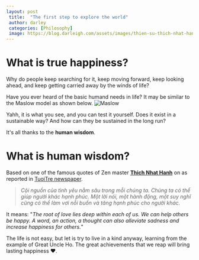 ```yaml
---
layout: post
 title:  "The first step to explore the world"
 author: darley
 categories: [Philosophy]
 image: https://blog.darleigh.com/assets/images/thien-su-thich-nhat-hanh-vien-tich-16429862753722067288036.jpeg
---
```

# What is true happiness?

Why do people keep searching for it, keep moving forward, keep looking ahead, and keep getting carried away by the winds of life?

Have you ever heard of the basic humand needs in life? It may be similar to the Maslow model as shown below.
![Maslow]({{site.baseurl}}/assets/images/Pyramid-Chart-Template-Illustrative-Nature-Infographic.png)

Yahh, it is what you see, and you can test it yourself. Does it exist in a sustainable way? And how can they be sustained in the long run?

It's all thanks to the **human wisdom**.

# What is human wisdom?

Based on one of the famous quotes of Zen master **[Thich Nhat Hanh](https://tuoitre.vn/thien-su-thich-nhat-hanh-bieu-tuong-cua-doi-thoai-va-hoa-giai-20220123074751265.htm)** on as reported in [TuoiTre newspaper](https://tuoitre.vn/).

> *Cội nguồn của tình yêu nằm sâu trong mỗi chúng ta. Chúng ta có thể giúp người khác hạnh phúc. Một lời nói, một hành động, một suy nghĩ cũng có thể làm vơi nỗi buồn và tăng hạnh phúc cho người khác.*

It means: "*The root of love lies deep within each of us. We can help others be happy. A word, an action, a thought can also alleviate sadness and increase happiness for others.*"

The life is not easy, but let is try to live in a kind anyway, learning from the example of Great Uncle Ho. The great achievements that we reap will bring lasting happiness ❤️.
